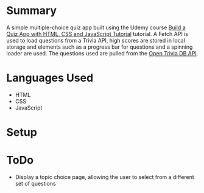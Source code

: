 # Summary
A simple multiple-choice quiz app built using the Udemy course [Build a Quiz App with HTML, CSS and JavaScript Tutorial](https://www.udemy.com/course/build-a-quiz-app-with-html-css-and-javascript/) tutorial. A Fetch API is used to load questions from a Trivia API, high scores are stored in local storage and elements such as a progress bar for questions and a spinning loader are used. The questions used are pulled from the [Open Trivia DB API](https://opentdb.com).

# Languages Used
- HTML
- CSS
- JavaScript

# Setup

# ToDo
- Display a topic choice page, allowing the user to select from a different set of questions
